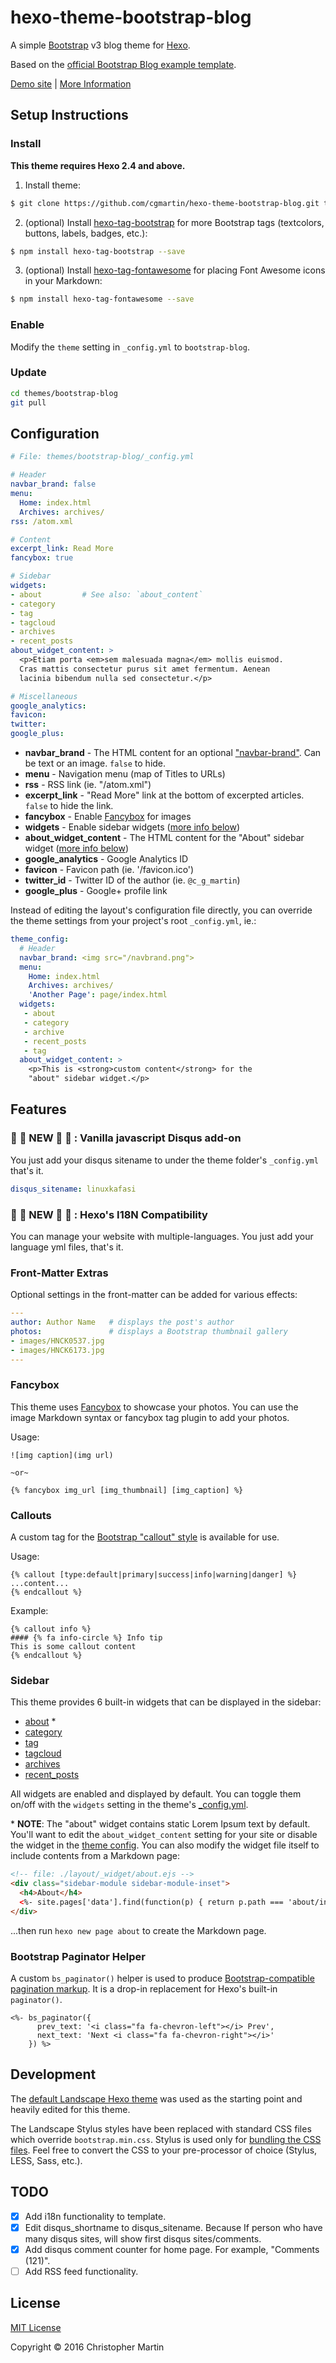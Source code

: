 # hexo-theme-bootstrap-blog

A simple [Bootstrap] v3 blog theme for [Hexo].

Based on the [official Bootstrap Blog example template](http://getbootstrap.com/examples/blog/).

[Demo site](http://cgmartin.github.io/hexo-theme-bootstrap-blog/) | [More Information](https://cgmartin.com/2016/01/05/bootstrap-blog-hexo-theme/)

## Setup Instructions

### Install

**This theme requires Hexo 2.4 and above.**

1) Install theme:

```bash
$ git clone https://github.com/cgmartin/hexo-theme-bootstrap-blog.git themes/bootstrap-blog
```

2) (optional) Install [hexo-tag-bootstrap](https://github.com/wzpan/hexo-tag-bootstrap) for more Bootstrap tags (textcolors, buttons, labels, badges, etc.):

```bash
$ npm install hexo-tag-bootstrap --save
```

3) (optional) Install [hexo-tag-fontawesome](https://github.com/akarzim/hexo-tag-fontawesome) for placing Font Awesome icons in your Markdown:

```bash
$ npm install hexo-tag-fontawesome --save
```

### Enable

Modify the `theme` setting in `_config.yml` to `bootstrap-blog`.

### Update

```bash
cd themes/bootstrap-blog
git pull
```

## Configuration

```yml
# File: themes/bootstrap-blog/_config.yml

# Header
navbar_brand: false
menu:
  Home: index.html
  Archives: archives/
rss: /atom.xml

# Content
excerpt_link: Read More
fancybox: true

# Sidebar
widgets:
- about         # See also: `about_content`
- category
- tag
- tagcloud
- archives
- recent_posts
about_widget_content: >
  <p>Etiam porta <em>sem malesuada magna</em> mollis euismod.
  Cras mattis consectetur purus sit amet fermentum. Aenean
  lacinia bibendum nulla sed consectetur.</p>

# Miscellaneous
google_analytics:
favicon:
twitter:
google_plus:
```

- **navbar_brand** - The HTML content for an optional ["navbar-brand"](http://getbootstrap.com/components/#navbar-brand-image). Can be text or an image. `false` to hide.
- **menu** - Navigation menu (map of Titles to URLs)
- **rss** - RSS link (ie. "/atom.xml")
- **excerpt_link** - "Read More" link at the bottom of excerpted articles. `false` to hide the link.
- **fancybox** - Enable [Fancybox] for images
- **widgets** - Enable sidebar widgets ([more info below](#sidebar))
- **about_widget_content** - The HTML content for the "About" sidebar widget ([more info below](#sidebar))
- **google_analytics** - Google Analytics ID
- **favicon** - Favicon path (ie. '/favicon.ico')
- **twitter_id** - Twitter ID of the author (ie. `@c_g_martin`)
- **google_plus** - Google+ profile link

Instead of editing the layout's configuration file directly, you can override the theme settings from your project's root `_config.yml`, ie.:
```yml
theme_config:
  # Header
  navbar_brand: <img src="/navbrand.png">
  menu:
    Home: index.html
    Archives: archives/
    'Another Page': page/index.html
  widgets:
   - about
   - category
   - archive
   - recent_posts
   - tag
  about_widget_content: >
    <p>This is <strong>custom content</strong> for the
    "about" sidebar widget.</p>
```

## Features

### :tada: :confetti_ball: NEW :tada: :confetti_ball: : Vanilla javascript Disqus add-on

You just add your disqus sitename to under the theme folder's `_config.yml` that's it.

```yml
disqus_sitename: linuxkafasi
```

### :tada: :confetti_ball: NEW :tada: :confetti_ball: : Hexo's I18N Compatibility

You can manage your website with multiple-languages. You just add your language yml files, that's it.

### Front-Matter Extras

Optional settings in the front-matter can be added for various effects:
```yml
---
author: Author Name   # displays the post's author
photos:               # displays a Bootstrap thumbnail gallery
- images/HNCK0537.jpg
- images/HNCK6173.jpg
---
```

### Fancybox

This theme uses [Fancybox] to showcase your photos. You can use the image Markdown syntax or fancybox tag plugin to add your photos.

Usage:
```
![img caption](img url)

~or~

{% fancybox img_url [img_thumbnail] [img_caption] %}
```

### Callouts

A custom tag for the [Bootstrap "callout" style](http://cpratt.co/twitter-bootstrap-callout-css-styles/) is available for use.

Usage:
```
{% callout [type:default|primary|success|info|warning|danger] %}
...content...
{% endcallout %}
```

Example:
```
{% callout info %}
#### {% fa info-circle %} Info tip
This is some callout content
{% endcallout %}
```

### Sidebar

This theme provides 6 built-in widgets that can be displayed in the sidebar:

- [about](./layout/_widget/about.ejs) \*
- [category](./layout/_widget/category.ejs)
- [tag](./layout/_widget/tag.ejs)
- [tagcloud](./layout/_widget/tagcloud.ejs)
- [archives](./layout/_widget/archives.ejs)
- [recent_posts](./layout/_widget/recent_posts.ejs)

All widgets are enabled and displayed by default. You can toggle them on/off with the `widgets` setting in the theme's [_config.yml](./config.yml).

\* **NOTE**: The "about" widget contains static Lorem Ipsum text by default. You'll want to edit the `about_widget_content` setting for your site or disable the widget in the [theme config](./config.yml). You can also modify the widget file itself to include contents from a Markdown page:
```html
<!-- file: ./layout/_widget/about.ejs -->
<div class="sidebar-module sidebar-module-inset">
  <h4>About</h4>
  <%- site.pages['data'].find(function(p) { return p.path === 'about/index.html'; }).content %>
</div>
```
...then run `hexo new page about` to create the Markdown page.

### Bootstrap Paginator Helper

A custom `bs_paginator()` helper is used to produce [Bootstrap-compatible pagination markup](http://getbootstrap.com/components/#pagination). It is a drop-in replacement for Hexo's built-in `paginator()`.

```
<%- bs_paginator({
      prev_text: '<i class="fa fa-chevron-left"></i> Prev',
      next_text: 'Next <i class="fa fa-chevron-right"></i>'
    }) %>
```

## Development

The [default Landscape Hexo theme](https://github.com/hexojs/hexo-theme-landscape) was used as the starting point and heavily edited for this theme.

The Landscape Stylus styles have been replaced with standard CSS files which override `bootstrap.min.css`. Stylus is used only for [bundling the CSS files](./source/css/styles.styl). Feel free to convert the CSS to your pre-processor of choice (Stylus, LESS, Sass, etc.).

## TODO

- [X] Add i18n functionality to template.
- [X] Edit disqus_shortname to disqus_sitename. Because If person who have many disqus sites, will show first disqus sites/comments.
- [X] Add disqus comment counter for home page. For example, "Comments (121)".
- [ ] Add RSS feed functionality.

## License

[MIT License](http://cgm.mit-license.org/)

Copyright © 2016 Christopher Martin

[Hexo]: http://zespia.tw/hexo/
[Fancybox]: http://fancyapps.com/fancybox/
[Font Awesome]: http://fontawesome.io/
[Bootstrap]: http://getbootstrap.com/
